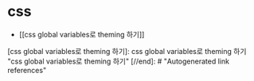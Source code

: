 # css

- [[css global variables로 theming 하기]]

[//begin]: # "Autogenerated link references for markdown compatibility"
[css global variables로 theming 하기]: css global variables로 theming 하기 "css global variables로 theming 하기"
[//end]: # "Autogenerated link references"

